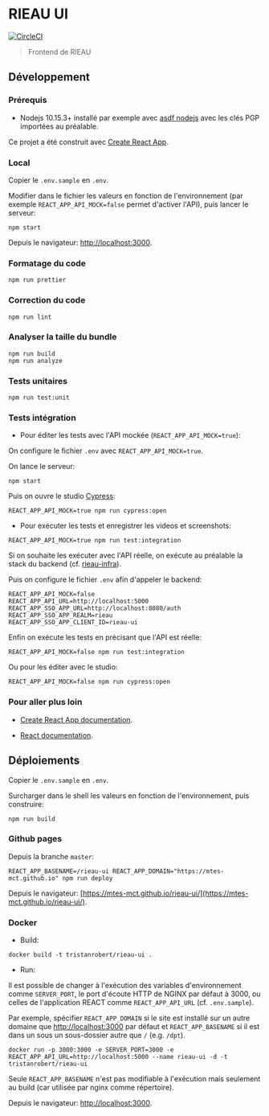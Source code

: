 # RIEAU UI
[![CircleCI](https://circleci.com/gh/MTES-MCT/rieau-ui/tree/master.svg?style=svg)](https://circleci.com/gh/MTES-MCT/rieau-ui/tree/master)

> Frontend de RIEAU

## Développement

### Prérequis

* Nodejs 10.15.3+ installé par exemple avec [asdf nodejs](https://github.com/asdf-vm/asdf-nodejs) avec les clés PGP importées au préalable.

Ce projet a été construit avec [Create React App](https://github.com/facebook/create-react-app).

### Local

Copier le `.env.sample` en `.env`.


Modifier dans le fichier les valeurs en fonction de l'environnement (par exemple `REACT_APP_API_MOCK=false` permet d'activer l'API), puis lancer le serveur:

```
npm start
```

Depuis le navigateur: [http://localhost:3000](http://localhost:3000).

### Formatage du code

```
npm run prettier
```

### Correction du code

```
npm run lint
```

### Analyser la taille du bundle

```
npm run build
npm run analyze
```

### Tests unitaires

```
npm run test:unit
```

### Tests intégration

* Pour éditer les tests avec l'API mockée (`REACT_APP_API_MOCK=true`):

On configure le fichier `.env` avec `REACT_APP_API_MOCK=true`.

On lance le serveur:

```
npm start
```

Puis on ouvre le studio [Cypress](https://cypress.io):

```
REACT_APP_API_MOCK=true npm run cypress:open
```

* Pour exécuter les tests et enregistrer les videos et screenshots:

```
REACT_APP_API_MOCK=true npm run test:integration
```

Si on souhaite les exécuter avec l'API réelle, on exécute au préalable la stack du backend (cf. [rieau-infra](https://github.com/MTES-MCT/rieau-infra/blob/master/README.md)).

Puis on configure le fichier `.env` afin d'appeler le backend: 

```
REACT_APP_API_MOCK=false
REACT_APP_API_URL=http://localhost:5000
REACT_APP_SSO_APP_URL=http://localhost:8080/auth
REACT_APP_SSO_APP_REALM=rieau
REACT_APP_SSO_APP_CLIENT_ID=rieau-ui
```

Enfin on exécute les tests en précisant que l'API est réelle:

```
REACT_APP_API_MOCK=false npm run test:integration
```

Ou pour les éditer avec le studio: 

```
REACT_APP_API_MOCK=false npm run cypress:open
```


### Pour aller plus loin

* [Create React App documentation](https://facebook.github.io/create-react-app/docs/getting-started).

* [React documentation](https://reactjs.org/).

## Déploiements

Copier le `.env.sample` en `.env`.

Surcharger dans le shell les valeurs en fonction de l'environnement, puis construire:

```
npm run build
```

### Github pages

Depuis la branche `master`:

```
REACT_APP_BASENAME=/rieau-ui REACT_APP_DOMAIN="https://mtes-mct.github.io" npm run deploy
```

Depuis le navigateur: [https://mtes-mct.github.io/rieau-ui/](https://mtes-mct.github.io/rieau-ui/).

### Docker

* Build:

```
docker build -t tristanrobert/rieau-ui .
```

* Run:

Il est possible de changer à l'exécution des variables d'environnement comme `SERVER_PORT`, le port d'écoute HTTP de NGINX par défaut à 3000, ou celles de l'application REACT comme `REACT_APP_API_URL` (cf. `.env.sample`).

Par exemple, spécifier `REACT_APP_DOMAIN` si le site est installé sur un autre domaine que [http://localhost:3000](http://localhost:3000) par défaut et `REACT_APP_BASENAME` si il est dans un sous un sous-dossier autre que `/` (e.g. `/dpt`).

```
docker run -p 3000:3000 -e SERVER_PORT=3000 -e REACT_APP_API_URL=http://localhost:5000 --name rieau-ui -d -t tristanrobert/rieau-ui
```


Seule `REACT_APP_BASENAME` n'est pas modifiable à l'exécution mais seulement au build (car utilisée par nginx comme répertoire).

Depuis le navigateur: [http://localhost:3000](http://localhost:3000).

